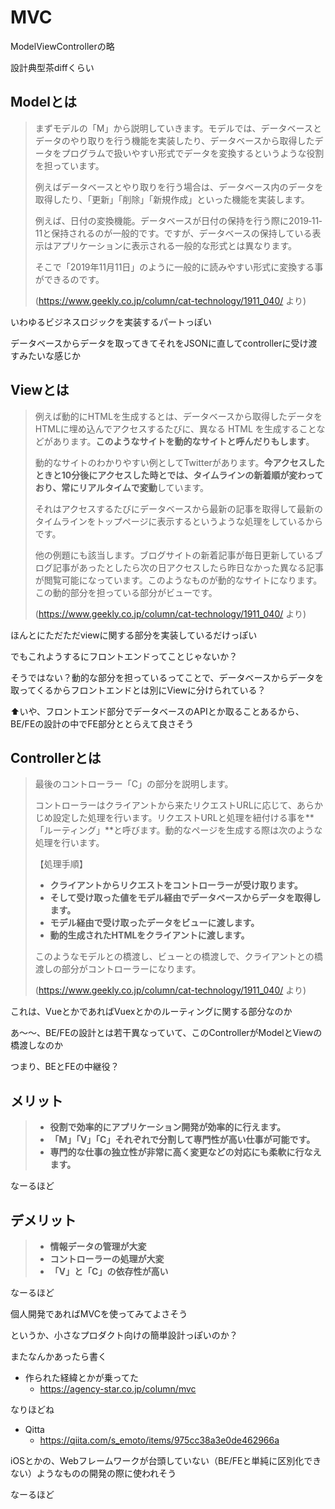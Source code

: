 # MVC

ModelViewControllerの略

設計典型茶diffくらい



## Modelとは

> まずモデルの「M」から説明していきます。モデルでは、データベースとデータのやり取りを行う機能を実装したり、データベースから取得したデータをプログラムで扱いやすい形式でデータを変換するというような役割を担っています。
>
> 例えばデータベースとやり取りを行う場合は、データベース内のデータを取得したり、「更新」「削除」「新規作成」といった機能を実装します。
>
> 例えば、日付の変換機能。データベースが日付の保持を行う際に2019‐11‐11と保持されるのが一般的です。ですが、データベースの保持している表示はアプリケーションに表示される一般的な形式とは異なります。
>
> そこで「2019年11月11日」のように一般的に読みやすい形式に変換する事ができるのです。
>
> (https://www.geekly.co.jp/column/cat-technology/1911_040/ より)

いわゆるビジネスロジックを実装するパートっぽい

データベースからデータを取ってきてそれをJSONに直してcontrollerに受け渡すみたいな感じか



## Viewとは

> 例えば動的にHTMLを生成するとは、データベースから取得したデータをHTMLに埋め込んでアクセスするたびに、異なる HTML を生成することなどがあります。**このようなサイトを動的なサイトと呼んだりもします**。
>
> 動的なサイトのわかりやすい例としてTwitterがあります。**今アクセスしたときと10分後にアクセスした時とでは、タイムラインの新着順が変わっており、常にリアルタイムで変動**しています。
>
> それはアクセスするたびにデータベースから最新の記事を取得して最新のタイムラインをトップページに表示するというような処理をしているからです。
>
> 他の例題にも該当します。ブログサイトの新着記事が毎日更新しているブログ記事があったとしたら次の日アクセスしたら昨日なかった異なる記事が閲覧可能になっています。このようなものが動的なサイトになります。この動的部分を担っている部分がビューです。
>
> (https://www.geekly.co.jp/column/cat-technology/1911_040/ より)

ほんとにただただviewに関する部分を実装しているだけっぽい

でもこれようするにフロントエンドってことじゃないか？

そうではない？動的な部分を担っているってことで、データベースからデータを取ってくるからフロントエンドとは別にViewに分けられている？

:arrow_up:いや、フロントエンド部分でデータベースのAPIとか取ることあるから、BE/FEの設計の中でFE部分ととらえて良さそう



## Controllerとは

> 最後のコントローラー「C」の部分を説明します。
>
> コントローラーはクライアントから来たリクエストURLに応じて、あらかじめ設定した処理を行います。リクエストURLと処理を紐付ける事を**「ルーティング」**と呼びます。動的なページを生成する際は次のような処理を行います。
>
> 【処理手順】
>
> - **クライアントからリクエストをコントローラーが受け取ります。**
> - **そして受け取った値をモデル経由でデータベースからデータを取得します。**
> - **モデル経由で受け取ったデータをビューに渡します。**
> - **動的生成されたHTMLをクライアントに渡します。**
>
> このようなモデルとの橋渡し、ビューとの橋渡しで、クライアントとの橋渡しの部分がコントローラーになります。
>
> (https://www.geekly.co.jp/column/cat-technology/1911_040/ より)

これは、VueとかであればVuexとかのルーティングに関する部分なのか

あ～～、BE/FEの設計とは若干異なっていて、このControllerがModelとViewの橋渡しなのか

つまり、BEとFEの中継役？



## メリット

> - **役割で効率的にアプリケーション開発が効率的に行えます。**
> - **「M」「V」「C」それぞれで分割して専門性が高い仕事が可能です。**
> - **専門的な仕事の独立性が非常に高く変更などの対応にも柔軟に行なえます。**

なーるほど



## デメリット

> - **情報データの管理が大変**
> - **コントローラーの処理が大変**
> - **「V」と「C」の依存性が高い**

なーるほど





個人開発であればMVCを使ってみてよさそう

というか、小さなプロダクト向けの簡単設計っぽいのか？

またなんかあったら書く





- 作られた経緯とかが乗ってた
  - https://agency-star.co.jp/column/mvc

なりほどね



- Qitta
  - https://qiita.com/s_emoto/items/975cc38a3e0de462966a

iOSとかの、Webフレームワークが台頭していない（BE/FEと単純に区別化できない）ようなものの開発の際に使われそう

なーるほど